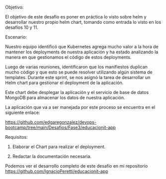 Objetivo:

El objetivo de este desafío es poner en práctica lo visto sobre helm y desarrollar nuestro propio
helm chart, tomando como entrada lo visto en los desafíos 10 y 11.

Escenario:

Nuestro equipo identificó que Kubernetes agrega mucho valor a la hora de mantener los
deployments de nuestra aplicación y ha estado analizando la manera en que gestionamos el
código de estos deployments.

Luego de varias reuniones, identificaron que los manifiestos duplican mucho código y que esto
se puede resolver utilizando algún sistema de templates. Durante este sprint, se nos asignó la
tarea de desarrollar un Helm chart para gestionar el deployment de la aplicación.

Este chart debe desplegar la aplicación y el servicio de base de datos MongoDB para almacenar los datos
de nuestra aplicación.

La aplicación que va a ser manejada por este proceso se encuentra en el siguiente enlace:

https://github.com/edgaregonzalez/devops-bootcamp/tree/main/Desafios/Fase3/educacionit-app

Requisitos:

1. Elaborar el Chart para realizar el deployment.

2. Redactar la documentación necesaria.

Podemos ver el desarrollo completo de este desafío en mi repositorio https://github.com/IgnacioPeretti/educacionit-app
